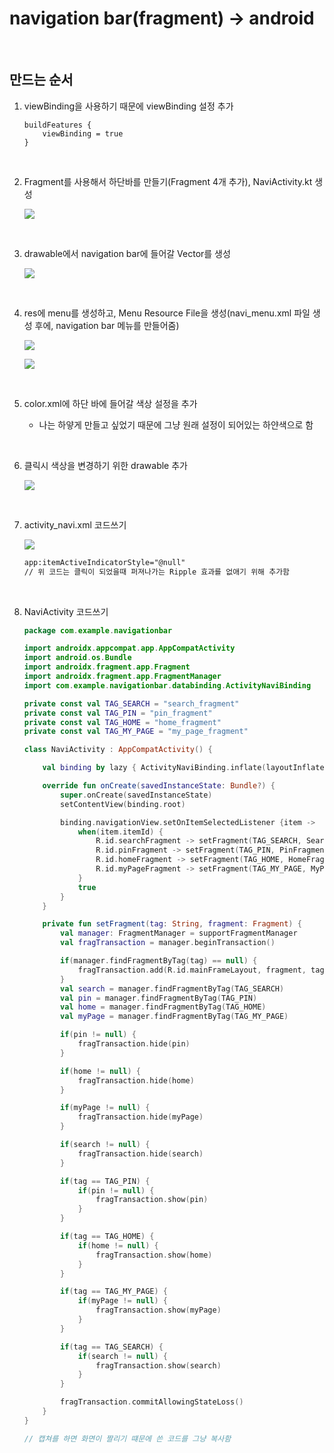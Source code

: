 # navigation bar(fragment) -> android

<br>

## 만드는 순서

1. viewBinding을 사용하기 때문에 viewBinding 설정 추가
    ```
    buildFeatures {
        viewBinding = true
    }
    ```

<br>

2. Fragment를 사용해서 하단바를 만들기(Fragment 4개 추가), NaviActivity.kt 생성

    ![](https://cdn.discordapp.com/attachments/1173511176664121408/1177412227872079945/image.png?ex=65726996&is=655ff496&hm=509beffadfeade9bc59c83af465cde878628f3b8ee4326913982d803a4720ff6&)


<br>

3. drawable에서 navigation bar에 들어갈 Vector를 생성
 
    ![](https://cdn.discordapp.com/attachments/1173511176664121408/1177412642822955028/image.png?ex=657269f9&is=655ff4f9&hm=43e15969fd56b864408b3785aa5ed21ec219af1937967f9c0fcd88a88635fcdf&)

<br>

4. res에 menu를 생성하고, Menu Resource File을 생성(navi_menu.xml 파일 생성 후에, navigation bar 메뉴를 만들어줌)

    ![](https://cdn.discordapp.com/attachments/1173511176664121408/1177413319108349972/image.png?ex=65726a9a&is=655ff59a&hm=8bc3a43d5b33a8ba1a3894785724f4eb266f39b5a2d7c15285e6736cfc67abed&)

    ![](https://cdn.discordapp.com/attachments/1173511176664121408/1177413511018729542/image.png?ex=65726ac8&is=655ff5c8&hm=c1cf90dd13505623dfb25352f27974c488a055aa92099e3560114a316f5e23d9&)

<br>

5. color.xml에 하단 바에 들어갈 색상 설정을 추가

    * 나는 하얗게 만들고 싶었기 때문에 그냥 원래 설정이 되어있는 하얀색으로 함

<br>

6. 클릭시 색상을 변경하기 위한 drawable 추가

    ![](https://cdn.discordapp.com/attachments/1173511176664121408/1177414458377773167/image.png?ex=65726baa&is=655ff6aa&hm=89e2022f408fd7f16cca2fb1988371b7127ff49d0ff333ebd874f986af7b6264&)

<br>

7. activity_navi.xml 코드쓰기

    ![](https://cdn.discordapp.com/attachments/1173511176664121408/1177414796291878962/image.png?ex=65726bfa&is=655ff6fa&hm=e4e2339c66fdcdd096736ce8a4681109b9c994a0797429b9cf58f1afc4fa82bc&)

    ```xml
    app:itemActiveIndicatorStyle="@null"
    // 위 코드는 클릭이 되었을때 퍼져나가는 Ripple 효과를 없애기 위해 추가함
    ```

<br>

8. NaviActivity 코드쓰기

    ```kt
    package com.example.navigationbar

    import androidx.appcompat.app.AppCompatActivity
    import android.os.Bundle
    import androidx.fragment.app.Fragment
    import androidx.fragment.app.FragmentManager
    import com.example.navigationbar.databinding.ActivityNaviBinding

    private const val TAG_SEARCH = "search_fragment"
    private const val TAG_PIN = "pin_fragment"
    private const val TAG_HOME = "home_fragment"
    private const val TAG_MY_PAGE = "my_page_fragment"

    class NaviActivity : AppCompatActivity() {

        val binding by lazy { ActivityNaviBinding.inflate(layoutInflater) }

        override fun onCreate(savedInstanceState: Bundle?) {
            super.onCreate(savedInstanceState)
            setContentView(binding.root)

            binding.navigationView.setOnItemSelectedListener {item ->
                when(item.itemId) {
                    R.id.searchFragment -> setFragment(TAG_SEARCH, SearchFragment())
                    R.id.pinFragment -> setFragment(TAG_PIN, PinFragment())
                    R.id.homeFragment -> setFragment(TAG_HOME, HomeFragment())
                    R.id.myPageFragment -> setFragment(TAG_MY_PAGE, MyPageFragment())
                }
                true
            }
        }

        private fun setFragment(tag: String, fragment: Fragment) {
            val manager: FragmentManager = supportFragmentManager
            val fragTransaction = manager.beginTransaction()

            if(manager.findFragmentByTag(tag) == null) {
                fragTransaction.add(R.id.mainFrameLayout, fragment, tag)
            }
            val search = manager.findFragmentByTag(TAG_SEARCH)
            val pin = manager.findFragmentByTag(TAG_PIN)
            val home = manager.findFragmentByTag(TAG_HOME)
            val myPage = manager.findFragmentByTag(TAG_MY_PAGE)

            if(pin != null) {
                fragTransaction.hide(pin)
            }

            if(home != null) {
                fragTransaction.hide(home)
            }

            if(myPage != null) {
                fragTransaction.hide(myPage)
            }

            if(search != null) {
                fragTransaction.hide(search)
            }

            if(tag == TAG_PIN) {
                if(pin != null) {
                    fragTransaction.show(pin)
                }
            }

            if(tag == TAG_HOME) {
                if(home != null) {
                    fragTransaction.show(home)
                }
            }

            if(tag == TAG_MY_PAGE) {
                if(myPage != null) {
                    fragTransaction.show(myPage)
                }
            }

            if(tag == TAG_SEARCH) {
                if(search != null) {
                    fragTransaction.show(search)
                }
            }

            fragTransaction.commitAllowingStateLoss()
        }
    }

    // 캡쳐를 하면 화면이 짤리기 떄문에 쓴 코드를 그냥 복사함
    ```